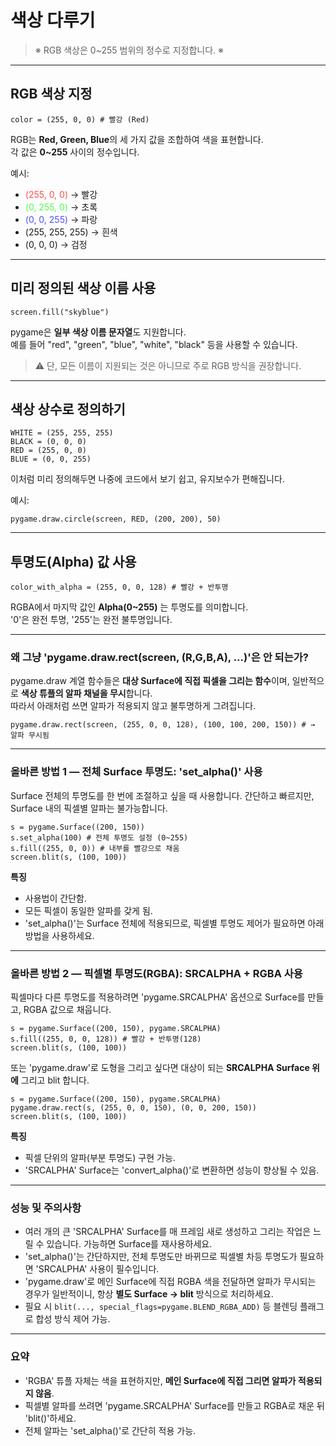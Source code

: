 # **색상 다루기**

> <span class="caution">※ RGB 색상은 0~255 범위의 정수로 지정합니다. ※</span>

---

## <span class="title">RGB 색상 지정</span>

<pre><code><span class="v">color</span> = <span class="pf">(</span><span class="n">255</span>, <span class="n">0</span>, <span class="n">0</span><span class="pf">)</span> <span class="c"># 빨강 (Red)</span></code></pre>

RGB는 **Red, Green, Blue**의 세 가지 값을 조합하여 색을 표현합니다.  
각 값은 **0~255** 사이의 정수입니다.  

예시:

* <span style="color:#ff4d4d;">(255, 0, 0)</span> → 빨강
* <span style="color:#4dff4d;">(0, 255, 0)</span> → 초록
* <span style="color:#4d4dff;">(0, 0, 255)</span> → 파랑
* (255, 255, 255) → 흰색
* (0, 0, 0) → 검정

---

## <span class="title">미리 정의된 색상 이름 사용</span>

<pre><code><span class="v">screen</span>.<span class="f">fill</span><span class="pf">(</span><span class="s">"skyblue"</span><span class="pf">)</span></code></pre>

pygame은 **일부 색상 이름 문자열**도 지원합니다.  
예를 들어 "red", "green", "blue", "white", "black" 등을 사용할 수 있습니다.  

> ⚠️ 단, 모든 이름이 지원되는 것은 아니므로 주로 RGB 방식을 권장합니다.

---

## <span class="title">색상 상수로 정의하기</span>

<pre><code><span class="vb">WHITE</span> = <span class="pf">(</span><span class="n">255</span>, <span class="n">255</span>, <span class="n">255</span><span class="pf">)</span>
<span class="vb">BLACK</span> = <span class="pf">(</span><span class="n">0</span>, <span class="n">0</span>, <span class="n">0</span><span class="pf">)</span>
<span class="vb">RED</span> = <span class="pf">(</span><span class="n">255</span>, <span class="n">0</span>, <span class="n">0</span><span class="pf">)</span>
<span class="vb">BLUE</span> = <span class="pf">(</span><span class="n">0</span>, <span class="n">0</span>, <span class="n">255</span><span class="pf">)</span></code></pre>

이처럼 미리 정의해두면 나중에 코드에서 보기 쉽고, 유지보수가 편해집니다.  

예시:
<pre><code><span class="l">pygame</span>.<span class="l">draw</span>.<span class="f">circle</span><span class="pf">(</span><span class="v">screen</span>, <span class="vb">RED</span>, <span class="pg">(</span><span class="n">200</span>, <span class="n">200</span><span class="pg">)</span>, <span class="n">50</span><span class="pf">)</span></code></pre>

---

## <span class="title">투명도(Alpha) 값 사용</span>

<pre><code><span class="v">color_with_alpha</span> = <span class="pf">(</span><span class="n">255</span>, <span class="n">0</span>, <span class="n">0</span>, <span class="n">128</span><span class="pf">)</span> <span class="c"># 빨강 + 반투명</span></code></pre>

RGBA에서 마지막 값인 **Alpha(0~255)** 는 투명도를 의미합니다.  
'0'은 완전 투명, '255'는 완전 불투명입니다.  

---

### 왜 그냥 'pygame.draw.rect(screen, (R,G,B,A), ...)'은 안 되는가?
pygame.draw 계열 함수들은 **대상 Surface에 직접 픽셀을 그리는 함수**이며, 일반적으로 **색상 튜플의 알파 채널을 무시**합니다.  
따라서 아래처럼 쓰면 알파가 적용되지 않고 불투명하게 그려집니다.  

<pre><code><span class="l">pygame</span>.<span class="l">draw</span>.<span class="f">rect</span><span class="pf">(</span><span class="v">screen</span>, <span class="pg">(</span><span class="n">255</span>, <span class="n">0</span>, <span class="n">0</span>, <span class="n">128</span><span class="pg">)</span>, <span class="pg">(</span><span class="n">100</span>, <span class="n">100</span>, <span class="n">200</span>, <span class="n">150</span><span class="pg">)</span><span class="pf">)</span> <span class="c"># → 알파 무시됨</span></code></pre>

---

### 올바른 방법 1 — **전체 Surface 투명도**: 'set_alpha()' 사용  
Surface 전체의 투명도를 한 번에 조절하고 싶을 때 사용합니다. 간단하고 빠르지만, Surface 내의 픽셀별 알파는 불가능합니다.

<pre><code><span class="v">s</span> = <span class="l">pygame</span>.<span class="l">Surface</span><span class="pf">(</span><span class="pg">(</span><span class="n">200</span>, <span class="n">150</span><span class="pg">)</span><span class="pf">)</span>
<span class="v">s</span>.<span class="f">set_alpha</span><span class="pf">(</span><span class="n">100</span><span class="pf">)</span> <span class="c"># 전체 투명도 설정 (0~255)</span>
<span class="v">s</span>.<span class="f">fill</span><span class="pf">(</span><span class="pg">(</span><span class="n">255</span>, <span class="n">0</span>, <span class="n">0</span><span class="pg">)</span><span class="pf">)</span> <span class="c"># 내부를 빨강으로 채움</span>
<span class="v">screen</span>.<span class="f">blit</span><span class="pf">(</span><span class="v">s</span>, <span class="pg">(</span><span class="n">100</span>, <span class="n">100</span><span class="pg">)</span><span class="pf">)</span></code></pre>

**특징**

* 사용법이 간단함.
* 모든 픽셀이 동일한 알파를 갖게 됨.
* 'set_alpha()'는 Surface 전체에 적용되므로, 픽셀별 투명도 제어가 필요하면 아래 방법을 사용하세요.

---

### 올바른 방법 2 — **픽셀별 투명도(RGBA)**: SRCALPHA + RGBA 사용

픽셀마다 다른 투명도를 적용하려면 'pygame.SRCALPHA' 옵션으로 Surface를 만들고, RGBA 값으로 채웁니다.  

<pre><code><span class="v">s</span> = <span class="l">pygame</span>.<span class="l">Surface</span><span class="pf">((</span><span class="n">200</span>, <span class="n">150</span><span class="pf">)</span>, <span class="l">pygame</span>.<span class="v">SRCALPHA</span><span class="pf">)</span>
<span class="v">s</span>.<span class="f">fill</span><span class="pf">(</span><span class="pg">(</span><span class="n">255</span>, <span class="n">0</span>, <span class="n">0</span>, <span class="n">128</span><span class="pg">)</span><span class="pf">)</span> <span class="c"># 빨강 + 반투명(128)</span>
<span class="v">screen</span>.<span class="f">blit</span><span class="pf">(</span><span class="v">s</span>, <span class="pg">(</span><span class="n">100</span>, <span class="n">100</span><span class="pg">)</span><span class="pf">)</span></code></pre>

또는 'pygame.draw'로 도형을 그리고 싶다면 대상이 되는 **SRCALPHA Surface 위에** 그리고 blit 합니다.  

<pre><code><span class="v">s</span> = <span class="l">pygame</span>.<span class="l">Surface</span><span class="pf">((</span><span class="n">200</span>, <span class="n">150</span><span class="pf">)</span>, <span class="l">pygame</span>.<span class="v">SRCALPHA</span><span class="pf">)</span>
<span class="l">pygame</span>.<span class="l">draw</span>.<span class="f">rect</span><span class="pf">(</span><span class="v">s</span>, <span class="pg">(</span><span class="n">255</span>, <span class="n">0</span>, <span class="n">0</span>, <span class="n">150</span><span class="pg">),</span> <span class="pg">(</span><span class="n">0</span>, <span class="n">0</span>, <span class="n">200</span>, <span class="n">150</span><span class="pg">)</span><span class="pf">)</span>
<span class="v">screen</span>.<span class="f">blit</span><span class="pf">(</span><span class="v">s</span>, <span class="pg">(</span><span class="n">100</span>, <span class="n">100</span><span class="pg">)</span><span class="pf">)</span></code></pre>

**특징**

* 픽셀 단위의 알파(부분 투명도) 구현 가능.  
* 'SRCALPHA' Surface는 'convert_alpha()'로 변환하면 성능이 향상될 수 있음.  

---

### 성능 및 주의사항

* 여러 개의 큰 'SRCALPHA' Surface를 매 프레임 새로 생성하고 그리는 작업은 느릴 수 있습니다. 가능하면 Surface를 재사용하세요.  
* 'set_alpha()'는 간단하지만, 전체 투명도만 바뀌므로 픽셀별 차등 투명도가 필요하면 'SRCALPHA' 사용이 필수입니다.  
* 'pygame.draw'로 메인 Surface에 직접 RGBA 색을 전달하면 알파가 무시되는 경우가 일반적이니, 항상 **별도 Surface → blit** 방식으로 처리하세요.
* 필요 시 `blit(..., special_flags=pygame.BLEND_RGBA_ADD)` 등 블렌딩 플래그로 합성 방식 제어 가능.

---

### 요약

* 'RGBA' 튜플 자체는 색을 표현하지만, **메인 Surface에 직접 그리면 알파가 적용되지 않음**.
* 픽셀별 알파를 쓰려면 'pygame.SRCALPHA' Surface를 만들고 RGBA로 채운 뒤 'blit()'하세요.
* 전체 알파는 'set_alpha()'로 간단히 적용 가능.

